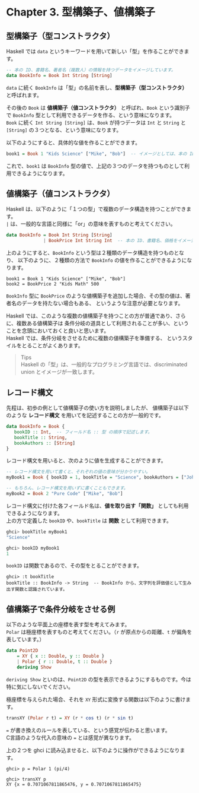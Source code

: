 # Chapter 3. 型構築子、値構築子

## 型構築子（型コンストラクタ）
Haskell では `data` というキーワードを用いて新しい「型」を作ることができます。<br>
```Haskell
-- 本の ID、書籍名、著者名（複数人）の情報を持つデータをイメージしています。
data BookInfo = Book Int String [String]
```

`data` に続く `BookInfo` は「型」の名前を表し、**型構築子（型コンストラクタ）** と呼ばれます。<br>

その後の `Book` は **値構築子（値コンストラクタ）** と呼ばれ、`Book` という識別子で `BookInfo` 型として利用できるデータを作る、という意味になります。<br>
`Book` に続く `Int String [String]` は、`Book` が持つデータは `Int` と `String` と `[String]` の３つとなる、という意味になります。<br>

以下のようにすると、具体的な値を作ることができます。
```Haskell
book1 = Book 1 "Kids Science" ["Mike", "Bob"]  -- イメージとしては、本の ID、書籍名、複数の著者名
```
これで、`book1` は `BookInfo` 型の値で、上記の３つのデータを持つものとして利用できるようになります。

## 値構築子（値コンストラクタ）
Haskell は、以下のように「１つの型」で複数のデータ構造を持つことができます。<br>
`|` は、一般的な言語と同様に「or」の意味を表すものと考えてください。

```Haskell
data BookInfo = Book Int String [String]
              | BookPrice Int String Int  -- 本の ID、書籍名、価格をイメージしています。
```

上のようにすると、`BookInfo` という型は２種類のデータ構造を持つものとなり、
以下のように、２種類の方法で `BookInfo` の値を作ることができるようになります。
```
book1 = Book 1 "Kids Science" ["Mike", "Bob"]
book2 = BookPrice 2 "Kids Math" 500
```

`BookInfo` 型に `BookPrice` のような値構築子を追加した場合、その型の値は、著者名のデータを持たない場合もある、
というような注意が必要となります。<br>

Haskell では、このような複数の値構築子を持つことの方が普通であり、さらに、複数ある値構築子は
条件分岐の道具として利用されることが多い、ということを念頭においておくと良いと思います。<br>
Haskell では、条件分岐をさせるために複数の値構築子を準備する、
というスタイルをとることがよくあります。

> Tips<br>
> Haskell の「型」は、一般的なプログラミング言語では、discriminated union とイメージが一致します。

## レコード構文
先程は、初歩の例として値構築子の使い方を説明しましたが、
値構築子は以下のような **レコード構文** を用いてを記述することの方が一般的です。

```Haskell
data BookInfo = Book {
   bookID :: Int,  -- フィールド名 :: 型 の順序で記述します。
   bookTitle :: String,
   bookAuthors :: [String]
}
```

レコード構文を用いると、次のように値を生成することができます。
```Haskell
-- レコード構文を用いて書くと、それぞれの値の意味が分かりやすい。
myBook1 = Book { bookID = 1, bookTitle = "Science", bookAuthors = ["John"] }

-- もちろん、レコード構文を用いずに書くこともできます。
myBook2 = Book 2 "Pure Code" ["Mike", "Bob"]
```

レコード構文に付けた各フィールド名は、**値を取り出す「関数」** としても利用できるようになります。<br>
上の方で定義した `bookID` や、`bookTitle` は **関数** として利用できます。

```Haskell
ghci> bookTitle myBook1
"Science"

ghci> bookID myBook1
1
```

`bookID` は関数であるので、その型をとることができます。
```
ghci> :t bookTitle
bookTitle :: BookInfo -> String  -- BookInfo から、文字列を評価値として生み出す関数と認識されています。
```

## 値構築子で条件分岐をさせる例
以下のような平面上の座標を表す型を考えてみます。<br>
`Polar` は極座標を表すものと考えてください。（`r` が原点からの距離、`t` が偏角を表しています。）

```Haskell
data Point2D
    = XY { x :: Double, y :: Double }
    | Polar { r :: Double, t :: Double }
    deriving Show
```
`deriving Show` といのは、`Point2D` の型を表示できるようにするものです。今は特に気にしないでください。

極座標を与えられた場合、それを `XY` 形式に変換する関数は以下のように書けます。
```Haskell
transXY (Polar r t) = XY (r * cos t) (r * sin t)
```

`=` が書き換えのルールを表している、という感覚が伝わると思います。<br>
C言語のような代入の意味の `=` とは感覚が異なります。

上の２つを ghci に読み込ませると、以下のように操作ができるようになります。
```
ghci> p = Polar 1 (pi/4)

ghci> transXY p
XY {x = 0.7071067811865476, y = 0.7071067811865475} 
```
